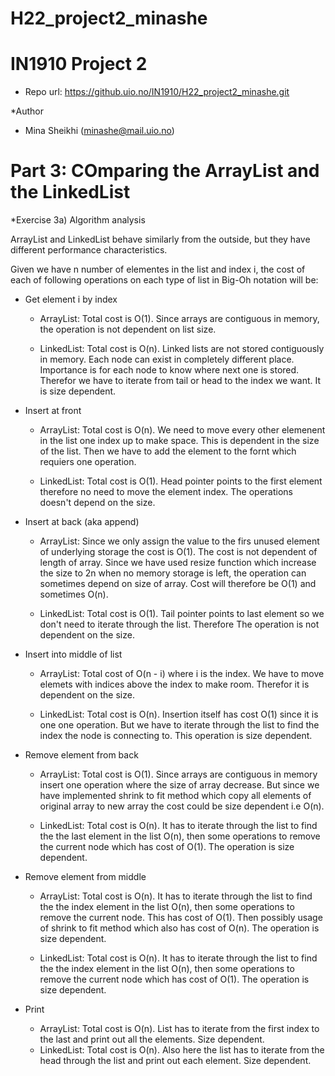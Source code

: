 # H22_project2_minashe

# IN1910 Project 2 

- Repo url: https://github.uio.no/IN1910/H22_project2_minashe.git

*Author
- Mina Sheikhi (minashe@mail.uio.no)



# Part 3: COmparing the ArrayList and the LinkedList

*Exercise 3a) Algorithm analysis

ArrayList and LinkedList behave similarly from the outside, but they have 
different performance characteristics.

Given we have n number of elementes in the list and index i, the cost of each 
of following operations on each type of list in Big-Oh notation will be:

- Get element i by index 
  - ArrayList: Total cost is O(1). Since arrays are contiguous in memory, the
                operation is not dependent on list size.
  
  - LinkedList: Total cost is O(n). Linked lists are not stored contiguously in
                memory. Each node can exist in completely different place. 
                Importance is for each node to know where next one is stored. 
                Therefor we have to iterate from tail or head to the index we want.
                It is size dependent.
  
- Insert at front
  - ArrayList: Total cost is O(n). We need to move every other elemenent in
               the list one index up to make space. This is dependent in the 
               size of the list. Then we have to add the element to the fornt
               which requiers one operation. 
  
  - LinkedList: Total cost is O(1). Head pointer points to the first element
                therefore no need to move the element index. The operations
                doesn't depend on the size.


- Insert at back (aka append)
    - ArrayList: Since we only assign the value to the firs unused element
                 of underlying storage the cost is O(1). The cost is not dependent
                 of length of array. Since we have used resize function 
                 which increase the size to 2n when no memory storage is left,
                 the operation can sometimes depend on size of array. 
                 Cost will therefore be O(1) and sometimes O(n).
  
    - LinkedList: Total cost is O(1). Tail pointer points to last element 
                  so we don't need to iterate through the list. Therefore
                  The operation is not dependent on the size.
    

- Insert into middle of list
    - ArrayList: Total cost of O(n - i) where i is the index.
                 We have to move elemets with indices above the index to make room.
                 Therefor it is dependent on the size.
                 
    - LinkedList: Total cost is O(n). Insertion itself has cost O(1) since it is one 
                  one operation. But we have to iterate through the list to find the
                  index the node is connecting to. This operation is size dependent.
                  

- Remove element from back
    - ArrayList: Total cost is O(1). Since arrays are contiguous in memory insert one
                 operation where the size of array decrease. But since we have implemented 
                 shrink to fit method which copy all elements of original array to new array
                 the cost could be size dependent i.e O(n).
                
    - LinkedList: Total cost is O(n). It has to iterate through the list to find the 
                  the last element in the list O(n), then some operations to remove the current
                  node which has cost of O(1). The operation is size dependent.

- Remove element from middle
    - ArrayList: Total cost is O(n). It has to iterate through the list to find the 
                  the index element in the list O(n), then some operations to remove the current
                  node. This has cost of O(1). Then possibly usage of shrink to fit method which 
                  also has cost of O(n). The operation is size dependent.
                 
    - LinkedList: Total cost is O(n). It has to iterate through the list to find the 
                  the index element in the list O(n), then some operations to remove the current
                  node which has cost of O(1). The operation is size dependent.


- Print
    - ArrayList: Total cost is O(n). List has to iterate from the first index to the
                 last and print out all the elements. Size dependent.
    - LinkedList: Total cost is O(n). Also here the list has to iterate from the head
                  through the list and print out each element. Size dependent. 

